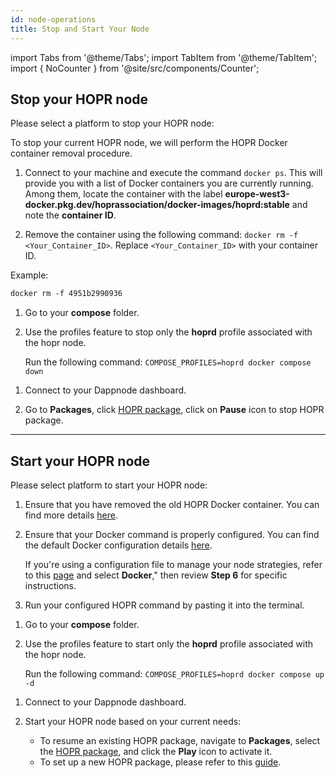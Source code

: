 ```yaml
---
id: node-operations
title: Stop and Start Your Node
---
```


import Tabs from '@theme/Tabs';
import TabItem from '@theme/TabItem';
import { NoCounter } from '@site/src/components/Counter';

<NoCounter>

## Stop your HOPR node

Please select a platform to stop your HOPR node:

<Tabs queryString="stop_node">
<TabItem value="docker" label="Docker">

To stop your current HOPR node, we will perform the HOPR Docker container removal procedure.

1. Connect to your machine and execute the command `docker ps`. This will provide you with a list of Docker containers you are currently running. Among them, locate the container with the label **europe-west3-docker.pkg.dev/hoprassociation/docker-images/hoprd:stable** and note the **container ID**.

2. Remove the container using the following command: `docker rm -f <Your_Container_ID>`. Replace `<Your_Container_ID>` with your container ID.

Example: 

```md
docker rm -f 4951b2990936
```

</TabItem>
<TabItem value="docker-compose" label="Docker Compose">

1. Go to your **compose** folder.

2. Use the profiles feature to stop only the **hoprd** profile associated with the hopr node. 

    Run the following command: `COMPOSE_PROFILES=hoprd docker compose down`

</TabItem>
<TabItem value="dappnode" label="Dappnode">

1. Connect to your Dappnode dashboard.

2. Go to **Packages**, click [HOPR package](http://my.dappnode/packages/my/hopr.public.dappnode.eth/info), click on **Pause** icon to stop HOPR package.

</TabItem>
</Tabs>

---

## Start your HOPR node

Please select platform to start your HOPR node:

<Tabs queryString="start_node">
<TabItem value="docker" label="Docker">

1. Ensure that you have removed the old HOPR Docker container. You can find more details [here](node-operations.md#stop-your-hopr-node).

2. Ensure that your Docker command is properly configured. You can find the default Docker configuration details [here](node-docker.md#configure-hoprd-command). 

    If you're using a configuration file to manage your node strategies, refer to this [page](./manage-node-strategies.md#create-and-apply-configuration-file-to-your-node) and select **Docker**," then review **Step 6** for specific instructions.

3. Run your configured HOPR command by pasting it into the terminal.

</TabItem>
<TabItem value="docker-compose" label="Docker Compose">

1. Go to your **compose** folder.

2. Use the profiles feature to start only the **hoprd** profile associated with the hopr node. 

    Run the following command: `COMPOSE_PROFILES=hoprd docker compose up -d`

</TabItem>
<TabItem value="dappnode" label="Dappnode">

1. Connect to your Dappnode dashboard.
2. Start your HOPR node based on your current needs:

    - To resume an existing HOPR package, navigate to **Packages**, select the [HOPR package](http://my.dappnode/packages/my/hopr.public.dappnode.eth/info), and click the **Play** icon to activate it.
    - To set up a new HOPR package, please refer to this [guide](node-dappnode.md#install-the-hopr-package).
</TabItem>
</Tabs>

</NoCounter>